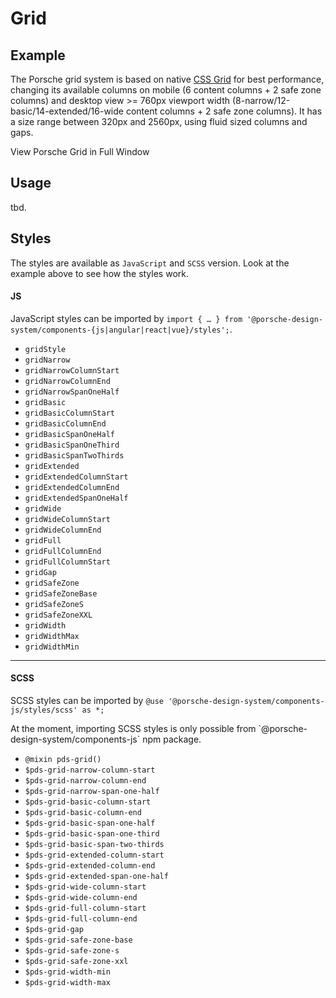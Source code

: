 # Grid

<TableOfContents></TableOfContents>

## Example

The Porsche grid system is based on native [CSS Grid](https://css-tricks.com/snippets/css/complete-guide-grid/) for best
performance, changing its available columns on mobile (6 content columns + 2 safe zone columns) and desktop view >=
760px viewport width (8-narrow/12-basic/14-extended/16-wide content columns + 2 safe zone columns). It has a size range
between 320px and 2560px, using fluid sized columns and gaps.

<p-link href="patterns/styles/example/grid" target="_blank" variant="secondary">View Porsche Grid in Full
Window</p-link>

<Playground :frameworkMarkup="codeExample" :externalStackBlitzDependencies="['styled-components']">
  <ExampleStylesGrid />
</Playground>

## Usage

tbd.

## Styles

The styles are available as `JavaScript` and `SCSS` version. Look at the example above to see how the styles work.

#### JS

JavaScript styles can be imported by
`import { … } from '@porsche-design-system/components-{js|angular|react|vue}/styles';`.

- `gridStyle`
- `gridNarrow`
- `gridNarrowColumnStart`
- `gridNarrowColumnEnd`
- `gridNarrowSpanOneHalf`
- `gridBasic`
- `gridBasicColumnStart`
- `gridBasicColumnEnd`
- `gridBasicSpanOneHalf`
- `gridBasicSpanOneThird`
- `gridBasicSpanTwoThirds`
- `gridExtended`
- `gridExtendedColumnStart`
- `gridExtendedColumnEnd`
- `gridExtendedSpanOneHalf`
- `gridWide`
- `gridWideColumnStart`
- `gridWideColumnEnd`
- `gridFull`
- `gridFullColumnEnd`
- `gridFullColumnStart`
- `gridGap`
- `gridSafeZone`
- `gridSafeZoneBase`
- `gridSafeZoneS`
- `gridSafeZoneXXL`
- `gridWidth`
- `gridWidthMax`
- `gridWidthMin`

---

#### SCSS

SCSS styles can be imported by `@use '@porsche-design-system/components-js/styles/scss' as *;`

<p-inline-notification heading="Important note" state="warning" persistent="true">
 At the moment, importing SCSS styles is only possible from `@porsche-design-system/components-js` npm package.
</p-inline-notification>

- `@mixin pds-grid()`
- `$pds-grid-narrow-column-start`
- `$pds-grid-narrow-column-end`
- `$pds-grid-narrow-span-one-half`
- `$pds-grid-basic-column-start`
- `$pds-grid-basic-column-end`
- `$pds-grid-basic-span-one-half`
- `$pds-grid-basic-span-one-third`
- `$pds-grid-basic-span-two-thirds`
- `$pds-grid-extended-column-start`
- `$pds-grid-extended-column-end`
- `$pds-grid-extended-span-one-half`
- `$pds-grid-wide-column-start`
- `$pds-grid-wide-column-end`
- `$pds-grid-full-column-start`
- `$pds-grid-full-column-end`
- `$pds-grid-gap`
- `$pds-grid-safe-zone-base`
- `$pds-grid-safe-zone-s`
- `$pds-grid-safe-zone-xxl`
- `$pds-grid-width-min`
- `$pds-grid-width-max`

<script lang="ts">
import Vue from 'vue';
import Component from 'vue-class-component';
import { getStylesGridCodeSamples } from '@porsche-design-system/shared';
import { adjustSelectedFramework } from '@/utils';
import ExampleStylesGrid from '@/pages/patterns/styles/example-grid.vue';

@Component({
  components: {
    ExampleStylesGrid
  },
})
export default class Code extends Vue {
  codeExample = getStylesGridCodeSamples();

  public mounted(): void {
    adjustSelectedFramework(this.codeExample);
  }
}
</script>
